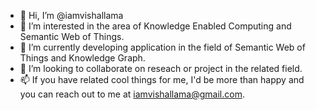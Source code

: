 - 👋 Hi, I’m @iamvishallama
- 👀 I’m interested in the area of Knowledge Enabled Computing and Semantic Web of Things.
- 🌱 I’m currently developing application in the field of Semantic Web of Things and Knowledge Graph.
- 💞️ I’m looking to collaborate on reseach or project in the related field.
- 📫 If you have related cool things for me, I'd be more than happy and you can reach out to me at iamvishallama@gmail.com.

<!---
iamvishallama/iamvishallama is a ✨ special ✨ repository because its `README.md` (this file) appears on your GitHub profile.
You can click the Preview link to take a look at your changes.
--->
